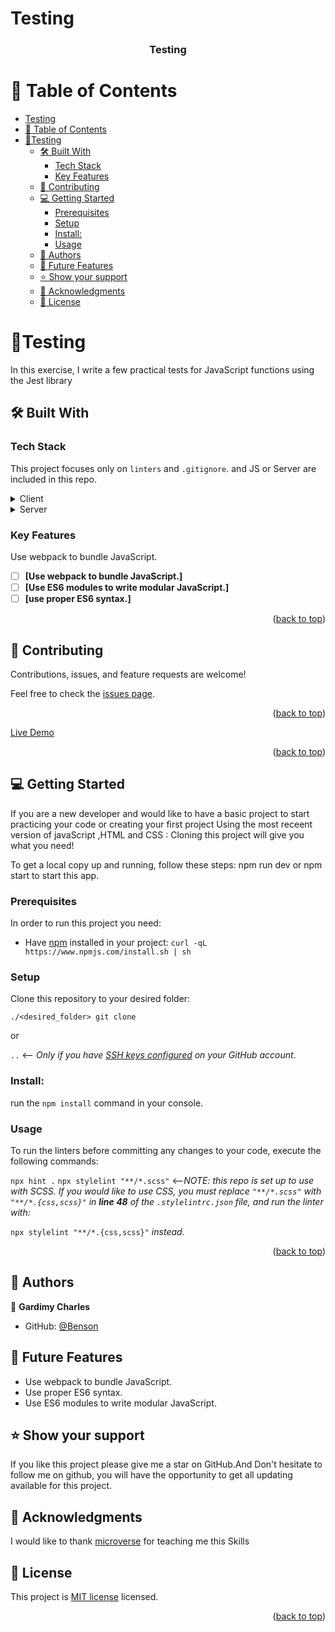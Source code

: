# Testing
<a name="readme-top"></a>

<div align="center">

  <h3><b>Testing</b></h3>

</div>

<!-- TABLE OF CONTENTS -->

# 📗 Table of Contents

- [Testing](#testing)
- [📗 Table of Contents](#-table-of-contents)
- [📖Testing](#testing-1)
  - [🛠 Built With ](#-built-with-)
    - [Tech Stack ](#tech-stack-)
    - [Key Features ](#key-features-)
  - [🤝 Contributing ](#-contributing-)
  - [💻 Getting Started ](#-getting-started-)
    - [Prerequisites](#prerequisites)
    - [Setup](#setup)
    - [Install:](#install)
    - [Usage](#usage)
  - [👥 Authors ](#-authors-)
  - [🔭 Future Features ](#-future-features-)
  - [⭐️ Show your support ](#️-show-your-support-)
  - [🙏 Acknowledgments ](#-acknowledgments-)
  - [📝 License ](#-license-)

<!-- PROJECT DESCRIPTION -->
# 📖Testing<a name="about-project"></a>
In this exercise, I write a few practical tests for JavaScript functions using the Jest library
## 🛠 Built With <a name="built-with"></a>

### Tech Stack <a name="tech-stack"></a>

 This project focuses only on `linters` and `.gitignore`. and JS or Server are included in this repo.
<details>
  <summary>Client</summary>
  <ul>
    <li><a href="https://www.w3.org/html/">HTML</a></li>
    <li><a href="https://www.w3.org/Style/CSS/Overview.en.html">SCSS</a></li>
    <li><a href="https://www.javascript.com/">JavaScript</a></li>
  </ul>
</details>

<details>
  <summary>Server</summary>
  <ul>
    <li><a href="https://www.netlify.com/">Netlify</a></li>
  </ul>
</details>

<!-- Features -->

### Key Features <a name="key-features"></a>

 Use webpack to bundle JavaScript.

- [ ] **[Use webpack to bundle JavaScript.]**
- [ ] **[Use ES6 modules to write modular JavaScript.]**
- [ ] **[use proper ES6 syntax.]**

<p align="right">(<a href="#readme-top">back to top</a>)</p>


<!-- LIVE DEMO -->
## 🤝 Contributing <a name="contributing"></a>

Contributions, issues, and feature requests are welcome!

Feel free to check the [issues page](https://github.com/BenMKT/Testing_practice/issues).

<p align="right">(<a href="#readme-top">back to top</a>)</p>

[Live Demo]()

<p align="right">(<a href="#readme-top">back to top</a>)</p>

<!-- GETTING STARTED -->

## 💻 Getting Started <a name="getting-started"></a>

If you are a new developer and would like to have a basic project to start practicing your code or creating your first project Using the most receent version of javaScript ,HTML and CSS : Cloning this project will give you what you need!

 To get a local copy up and running, follow these steps: npm run dev or npm start to start this app.
### Prerequisites

In order to run this project you need:

- Have [npm](https://www.npmjs.com/package/npm) installed in your project:
  `curl -qL https://www.npmjs.com/install.sh | sh`

### Setup

Clone this repository to your desired folder:

`./<desired_folder> git clone`

or

`..` <-- _Only if you have [SSH keys configured](https://docs.github.com/en/authentication/connecting-to-github-with-ssh/adding-a-new-ssh-key-to-your-github-account) on your GitHub account_.

### Install:

run the `npm install` command in your console.

### Usage

To run the linters before committing any changes to your code, execute the following commands:

`npx hint .`
`npx stylelint "**/*.scss"` <--_NOTE: this repo is set up to use with SCSS. If you would like to use CSS, you must replace `"**/*.scss"` with `"**/*.{css,scss}"` in **line 48** of the `.stylelintrc.json` file, and run the linter with:_

`npx stylelint "**/*.{css,scss}"` _instead_.

<p align="right">(<a href="#readme-top">back to top</a>)</p>

<!-- AUTHORS -->

## 👥 Authors <a name="authors"></a>

 👤 **Gardimy Charles**
- GitHub: [@Benson](https://github.com/BenMKT/)

<!-- FUTURE FEATURES -->

## 🔭 Future Features <a name="future-features"></a>

- Use webpack to bundle JavaScript.
- Use proper ES6 syntax.
- Use ES6 modules to write modular JavaScript.

<!-- CONTRIBUTING -->

<!-- SUPPORT -->

## ⭐️ Show your support <a name="support"></a>

 If you like this project please give me a star on GitHub.And Don't hesitate to follow me on github, you will have the opportunity to get all updating available for this project.

<!-- ACKNOWLEDGEMENTS -->

## 🙏 Acknowledgments <a name="acknowledgements"></a>

 I would like to thank [microverse](https://www.microverse.org/) for teaching me this Skills
<!-- LICENSE -->

## 📝 License <a name="license"></a>

This project is [MIT license](./LICENSE) licensed.

<p align="right">(<a href="#readme-top">back to top</a>)</p>